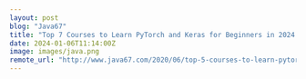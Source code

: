 ```yaml
---
layout: post
blog: "Java67"
title: "Top 7 Courses to Learn PyTorch and Keras for Beginners in 2024 - Best of Lot [UPDATED]"
date: 2024-01-06T11:14:00Z
image: images/java.png
remote_url: "http://www.java67.com/2020/06/top-5-courses-to-learn-pytorch-and-keras.html"
---
```


